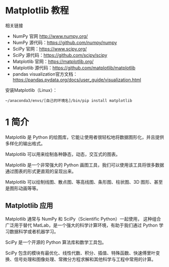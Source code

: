 &emsp;
# Matplotlib 教程

相关链接
- NumPy 官网 http://www.numpy.org/
- NumPy 源代码：https://github.com/numpy/numpy
- SciPy 官网：https://www.scipy.org/
- SciPy 源代码：https://github.com/scipy/scipy
- Matplotlib 官网：https://matplotlib.org/
- Matplotlib 源代码：https://github.com/matplotlib/matplotlib
- pandas visualization官方文档：https://pandas.pydata.org/docs/user_guide/visualization.html


安装Matplotlib（Linux）：
```
~/anaconda3/envs/[自己的环境名]/bin/pip install matplotlib
```
# 1 简介
Matplotlib 是 Python 的绘图库，它能让使用者很轻松地将数据图形化，并且提供多样化的输出格式。

Matplotlib 可以用来绘制各种静态，动态，交互式的图表。

Matplotlib 是一个非常强大的 Python 画图工具，我们可以使用该工具将很多数据通过图表的形式更直观的呈现出来。

Matplotlib 可以绘制线图、散点图、等高线图、条形图、柱状图、3D 图形、甚至是图形动画等等。

## Matplotlib 应用
Matplotlib 通常与 NumPy 和 SciPy（Scientific Python）一起使用， 这种组合广泛用于替代 MatLab，是一个强大的科学计算环境，有助于我们通过 Python 学习数据科学或者机器学习。

SciPy 是一个开源的 Python 算法库和数学工具包。

SciPy 包含的模块有最优化、线性代数、积分、插值、特殊函数、快速傅里叶变换、信号处理和图像处理、常微分方程求解和其他科学与工程中常用的计算。


